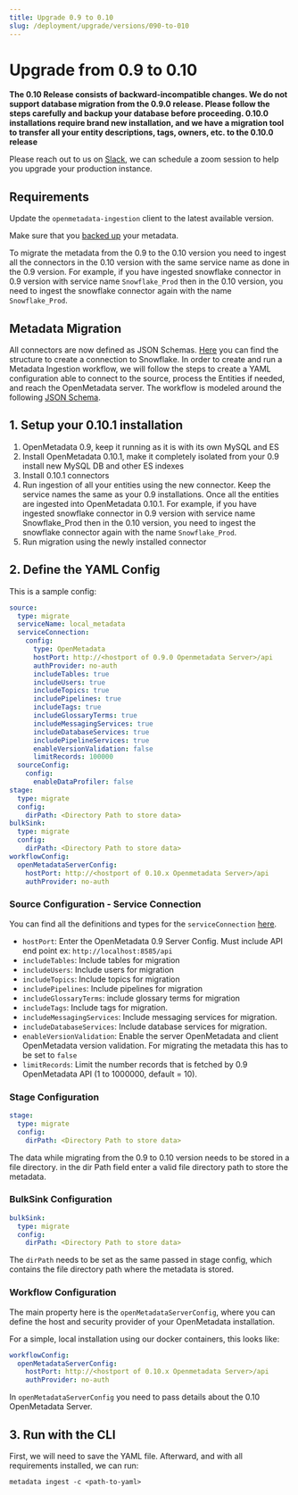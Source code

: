 ```yaml
---
title: Upgrade 0.9 to 0.10
slug: /deployment/upgrade/versions/090-to-010
---
```


# Upgrade from 0.9 to 0.10

**The 0.10 Release consists of backward-incompatible changes. We do not support database migration from the 0.9.0 release.
Please follow the steps carefully and backup your database before proceeding. 0.10.0 installations require brand new
installation, and we have a migration tool to transfer all your entity descriptions, tags, owners, etc. to the 0.10.0
release**

Please reach out to us on [Slack](https://slack.open-metadata.org), we can schedule a zoom session to help you upgrade your
production instance.

## Requirements

Update the `openmetadata-ingestion` client to the latest available version.

Make sure that you [backed up](/deployment/upgrade/backup-metadata) your metadata.

<Note>

To migrate the metadata from the 0.9 to the 0.10 version you need to ingest all the connectors in the 0.10 version with
the same service name as done in the 0.9 version. For example, if you have ingested snowflake connector in 0.9 version
with service name `Snowflake_Prod` then in the 0.10 version, you need to ingest the snowflake connector again with the
name `Snowflake_Prod`.

</Note>

## Metadata Migration

All connectors are now defined as JSON Schemas. [Here](https://github.com/open-metadata/OpenMetadata/blob/main/openmetadata-service/src/main/resources/json/schema/entity/services/connections/metadata/openMetadataConnection.json)
you can find the structure to create a connection to Snowflake. In order to create and run a Metadata Ingestion workflow,
we will follow the steps to create a YAML configuration able to connect to the source, process the Entities if needed, 
and reach the OpenMetadata server. The workflow is modeled around the following [JSON Schema](https://github.com/open-metadata/OpenMetadata/blob/main/openmetadata-service/src/main/resources/json/schema/metadataIngestion/workflow.json).

## 1. Setup your 0.10.1 installation

1. OpenMetadata 0.9, keep it running as it is with its own MySQL and ES
2. Install OpenMetadata 0.10.1, make it completely isolated from your 0.9 install new MySQL DB and other ES indexes
3. Install 0.10.1 connectors
4. Run ingestion of all your entities using the new connector. Keep the service names the same as your 0.9
   installations. Once all the entities are ingested into OpenMetadata 0.10.1. For example, if you have ingested
   snowflake connector in 0.9 version with service name Snowflake_Prod then in the 0.10 version, you need to ingest the
   snowflake connector again with the name `Snowflake_Prod`.
5. Run migration using the newly installed connector

## 2. Define the YAML Config

This is a sample config:

```yaml
source:
  type: migrate
  serviceName: local_metadata
  serviceConnection:
    config:
      type: OpenMetadata
      hostPort: http://<hostport of 0.9.0 Openmetadata Server>/api
      authProvider: no-auth
      includeTables: true
      includeUsers: true
      includeTopics: true
      includePipelines: true
      includeTags: true
      includeGlossaryTerms: true
      includeMessagingServices: true
      includeDatabaseServices: true
      includePipelineServices: true
      enableVersionValidation: false
      limitRecords: 100000
  sourceConfig:
    config:
      enableDataProfiler: false
stage:
  type: migrate
  config:
    dirPath: <Directory Path to store data>
bulkSink:
  type: migrate
  config:
    dirPath: <Directory Path to store data>
workflowConfig:
  openMetadataServerConfig:
    hostPort: http://<hostport of 0.10.x Openmetadata Server>/api
    authProvider: no-auth
```

### Source Configuration - Service Connection

You can find all the definitions and types for the `serviceConnection` [here](https://github.com/open-metadata/OpenMetadata/blob/main/openmetadata-service/src/main/resources/json/schema/entity/services/connections/database/clickhouseConnection.json). 
- `hostPort`: Enter the OpenMetadata 0.9 Server Config. Must include API end point ex: `http://localhost:8585/api`
- `includeTables`: Include tables for migration
- `includeUsers`: Include users for migration 
- `includeTopics`: Include topics for migration
- `includePipelines`: Include pipelines for migration 
- `includeGlossaryTerms`: include glossary terms for migration
- `includeTags`: Include tags for migration. 
- `includeMessagingServices`: Include messaging services for migration.
- `includeDatabaseServices`: Include database services for migration.
- `enableVersionValidation`: Enable the server OpenMetadata and client OpenMetadata version validation. For migrating the metadata this has to be set to `false`
- `limitRecords`: Limit the number records that is fetched by 0.9 OpenMetadata API (1 to 1000000, default = 10).

### Stage Configuration

```yaml
stage:
  type: migrate
  config:
    dirPath: <Directory Path to store data>
```

The data while migrating from the 0.9 to 0.10 version needs to be stored in a file directory. in the dir Path field
enter a valid file directory path to store the metadata.

### BulkSink Configuration

```yaml
bulkSink:
  type: migrate
  config:
    dirPath: <Directory Path to store data>
```

The `dirPath` needs to be set as the same passed in stage config, which contains the file directory path where the
metadata is stored.

### Workflow Configuration

The main property here is the `openMetadataServerConfig`, where you can define the host and security provider of your
OpenMetadata installation. 

For a simple, local installation using our docker containers, this looks like:

```yaml
workflowConfig:
  openMetadataServerConfig:
    hostPort: http://<hostport of 0.10.x Openmetadata Server>/api
    authProvider: no-auth
```

<Note>

In `openMetadataServerConfig` you need to pass details about the 0.10 OpenMetadata Server.

</Note>

## 3. Run with the CLI

First, we will need to save the YAML file. Afterward, and with all requirements installed, we can run:

```commandline
metadata ingest -c <path-to-yaml>
```
